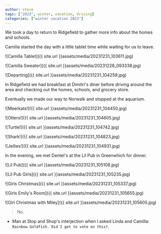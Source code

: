 ```yaml
---
author: steve
tags: ["2023", winter, vacation, driving]
categories: ["winter vacation 2023"]
---
```

We took a day to return to Ridgefield to gather more info about the homes and schools.  

Camilla started the day with a little tablet time while waiting for us to leave.  

![Camilla Tablet]({{ site.url }}assets/media/20231231_103611.jpg)  

![Camilla Sweater]({{ site.url }}assets/media/20231228_093338.jpg)  

![Departing]({{ site.url }}assets/media/20231231_104259.jpg)  

In Ridgefield we had breakfast at Dimitri's diner before driving around the area and checking out the homes, schools, and grocery store.  

Eventually we made our way to Norwalk and stopped at the aquarium.  

![Meerkats!]({{ site.url }}assets/media/20231231_104450.jpg)  

![Otters!]({{ site.url }}assets/media/20231231_104605.jpg)  

![Turtle!]({{ site.url }}assets/media/20231231_104742.jpg)  

![Shark!]({{ site.url }}assets/media/20231231_104823.jpg)  

![Jellies!]({{ site.url }}assets/media/20231231_104931.jpg)  

In the evening, we met Dentel's at the Lil Pub in Greenwhich for dinner.  

![Lil Pub]({{ site.url }}assets/media/20231231_105108.jpg)  

![Lil Pub Girls]({{ site.url }}assets/media/20231231_105235.jpg)  

![Girls Christmas]({{ site.url }}assets/media/20231231_105337.jpg)  

![Girls Emily's Room]({{ site.url }}assets/media/20231231_105655.jpg)  

![Girl Christmas with Miley]({{ site.url }}assets/media/20231231_105605.jpg)  

> No.  

- Man at Stop and Shop's interjection when I asked Linda and Camilla: `Rainbow Goldfish. Did I get to vote on this?`.
